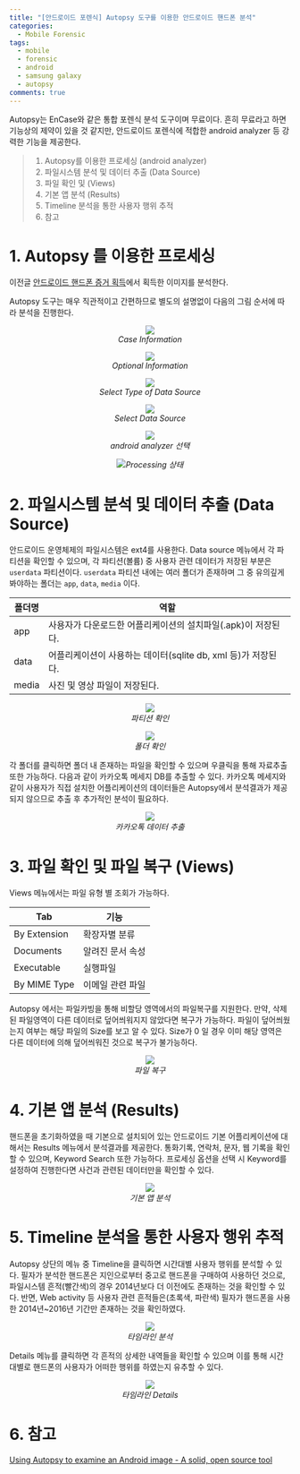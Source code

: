 ```yaml
---
title: "[안드로이드 포렌식] Autopsy 도구를 이용한 안드로이드 핸드폰 분석"
categories:
  - Mobile Forensic
tags:
  - mobile
  - forensic
  - android
  - samsung galaxy
  - autopsy
comments: true
---
```


Autopsy는 EnCase와 같은 통합 포렌식 분석 도구이며 무료이다. 흔히 무료라고 하면 기능상의 제약이 있을 것 같지만, 안드로이드 포렌식에 적합한 android analyzer 등 강력한 기능을 제공한다.

> 1. Autopsy를 이용한 프로세싱 (android analyzer)
> 2. 파일시스템 분석 및 데이터 추출 (Data Source)
> 3. 파일 확인 및  (Views)
> 4. 기본 앱 분석 (Results)
> 5. Timeline 분석을 통한 사용자 행위 추적
> 6. 참고

# 1. Autopsy 를 이용한 프로세싱

이전글 [안드로이드 핸드폰 증거 획득](https://c0msherl0ck.github.io/mobile%20forensic/post-mobile-android/)에서 획득한 이미지를 분석한다.

Autopsy 도구는 매우 직관적이고 간편하므로 별도의 설명없이 다음의 그림 순서에 따라 분석을 진행한다.

<center><p><img src="/assets/2019-10-29-post-mobile-android-autopsy/1.jpg"><br><em>Case Information</em></p></center>

<center><p><img src="/assets/2019-10-29-post-mobile-android-autopsy/2.jpg"><br><em>Optional Information</em></p></center>

<center><p><img src="/assets/2019-10-29-post-mobile-android-autopsy/3.jpg"><br><em>Select Type of Data Source</em></p></center>

<center><p><img src="/assets/2019-10-29-post-mobile-android-autopsy/4.jpg"><br><em>Select Data Source</em></p></center>

<center><p><img src="/assets/2019-10-29-post-mobile-android-autopsy/android_analyzer.jpg"><br><em>android analyzer 선택</em></p></center>

<center><p><img src="/assets/2019-10-29-post-mobile-android-autopsy/processing.jpg"><em>Processing 상태</em></p></center>

# 2. 파일시스템 분석 및 데이터 추출 (Data Source)

안드로이드 운영체제의 파일시스템은 ext4를 사용한다. Data source 메뉴에서 각 파티션을 확인할 수 있으며, 
각 파티션(볼륨) 중 사용자 관련 데이터가 저장된 부분은 `userdata` 파티션이다.
`userdata` 파티션 내에는 여러 폴더가 존재하며 그 중 유의깊게 봐야하는 폴더는 `app`, `data`, `media` 이다. 

|폴더명|역할|
|---|---|
|app|사용자가 다운로드한 어플리케이션의 설치파일(.apk)이 저장된다.|
|data|어플리케이션이 사용하는 데이터(sqlite db, xml 등)가 저장된다.|
|media|사진 및 영상 파일이 저장된다.|

<center><p><img src="/assets/2019-10-29-post-mobile-android-autopsy/파티션 확인.jpg"><br><em>파티션 확인</em></p></center>

<center><p><img src="/assets/2019-10-29-post-mobile-android-autopsy/폴더 확인.jpg"><br><em>폴더 확인</em></p></center>

각 폴더를 클릭하면 폴더 내 존재하는 파일을 확인할 수 있으며 우클릭을 통해 자료추출 또한 가능하다. 
다음과 같이 카카오톡 메세지 DB를 추출할 수 있다. 카카오톡 메세지와 같이 사용자가 직접 설치한 어플리케이션의 데이터들은 Autopsy에서 분석결과가 제공되지 않으므로 추출 후 추가적인 분석이 필요하다.

<center><p><img src="/assets/2019-10-29-post-mobile-android-autopsy/카카오톡 데이터 추출.jpg"><br><em>카카오톡 데이터 추출</em></p></center>


# 3. 파일 확인 및 파일 복구 (Views)

Views 메뉴에서는 파일 유형 별 조회가 가능하다.

|Tab|기능|
|---|---|
|By Extension|확장자별 분류|
|Documents|알려진 문서 속성|
|Executable|실행파일|
|By MIME Type|이메일 관련 파일|

Autopsy 에서는 파일카빙을 통해 비할당 영역에서의 파일복구를 지원한다. 
만약, 삭제된 파일영역이 다른 데이터로 덮어씌워지지 않았다면 복구가 가능하다.
파일이 덮어씌웠는지 여부는 해당 파일의 Size를 보고 알 수 있다. Size가 0 일 경우 이미 해당 영역은 다른 데이터에 의해 덮어씌워진 것으로 복구가 불가능하다.

<center><p><img src="/assets/2019-10-29-post-mobile-android-autopsy/파일 복구.jpg"><br><em>파일 복구</em></p></center>

# 4. 기본 앱 분석 (Results)

핸드폰을 초기화하였을 때 기본으로 설치되어 있는 안드로이드 기본 어플리케이션에 대해서는 Results 메뉴에서 분석결과를 제공한다. 
통화기록, 연락처, 문자, 웹 기록을 확인할 수 있으며, Keyword Search 또한 가능하다. 
프로세싱 옵션을 선택 시 Keyword를 설정하여 진행한다면 사건과 관련된 데이터만을 확인할 수 있다.

<center><p><img src="/assets/2019-10-29-post-mobile-android-autopsy/기본 앱 분석.jpg"><br><em>기본 앱 분석</em></p></center>

# 5. Timeline 분석을 통한 사용자 행위 추적

Autopsy 상단의 메뉴 중 Timeline을 클릭하면 시간대별 사용자 행위를 분석할 수 있다. 필자가 분석한 핸드폰은 지인으로부터 중고로 핸드폰을 구매하여 사용하던 것으로, 파일시스템 흔적(빨간색)의 경우 2014년보다 더 이전에도 존재하는 것을 확인할 수 있다. 반면, Web activity 등 사용자 관련 흔적들은(초록색, 파란색) 필자가 핸드폰을 사용한 2014년~2016년 기간만 존재하는 것을 확인하였다.

<center><p><img src="/assets/2019-10-29-post-mobile-android-autopsy/타임라인 분석.jpg"><br><em>타임라인 분석</em></p></center>

Details 메뉴를 클릭하면 각 흔적의 상세한 내역들을 확인할 수 있으며 이를 통해 시간대별로 핸드폰의 사용자가 어떠한 행위를 하였는지 유추할 수 있다.

<center><p><img src="/assets/2019-10-29-post-mobile-android-autopsy/timeline.jpg"><br><em>타임라인 Details</em></p></center>

# 6. 참고

[Using Autopsy to examine an Android image - A solid, open source tool](https://freeandroidforensics.blogspot.com/2014/11/using-autopsy-to-examine-android-image.html)
